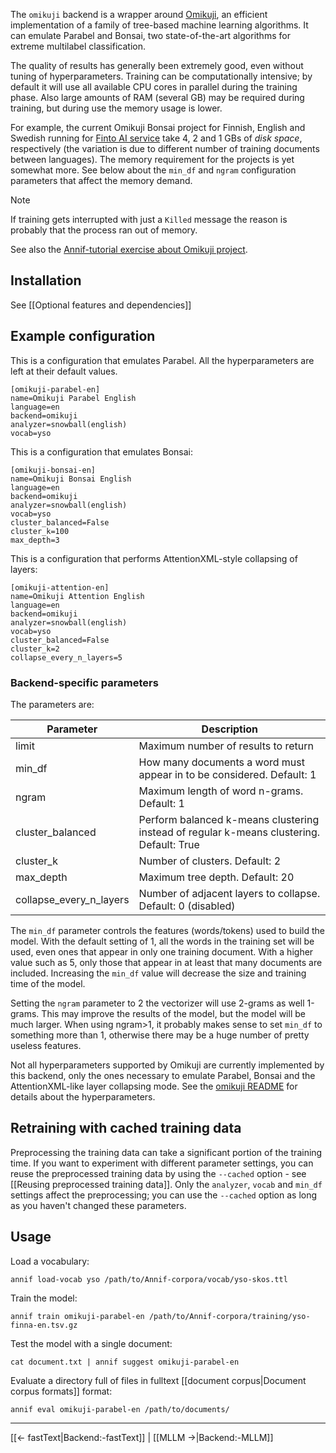 The `omikuji` backend is a wrapper around [Omikuji](https://github.com/tomtung/omikuji), an efficient implementation of a family of tree-based machine learning algorithms. It can emulate Parabel and Bonsai, two state-of-the-art algorithms for extreme multilabel classification.

The quality of results has generally been extremely good, even without tuning of hyperparameters. Training can be computationally intensive; by default it will use all available CPU cores in parallel during the training phase. Also large amounts of RAM (several GB) may be required during training, but during use the memory usage is lower.

For example, the current Omikuji Bonsai project for Finnish, English and Swedish running for [Finto AI service](https://ai.finto.fi/?locale=en) take 4, 2 and 1 GBs of _disk space_, respectively (the variation is due to different number of training documents between languages). The memory requirement for the projects is yet somewhat more. See below about the `min_df` and `ngram` configuration parameters that affect the memory demand.

> [!NOTE]
> If training gets interrupted with just a `Killed` message the reason is probably that the process ran out of memory.

See also the [Annif-tutorial exercise about Omikuji project](https://github.com/NatLibFi/Annif-tutorial/blob/master/exercises/OPT_omikuji_project.md).

## Installation

See [[Optional features and dependencies]]

## Example configuration

This is a configuration that emulates Parabel. All the hyperparameters are left at their default values.

```
[omikuji-parabel-en]
name=Omikuji Parabel English
language=en
backend=omikuji
analyzer=snowball(english)
vocab=yso
```

This is a configuration that emulates Bonsai:

```
[omikuji-bonsai-en]
name=Omikuji Bonsai English
language=en
backend=omikuji
analyzer=snowball(english)
vocab=yso
cluster_balanced=False
cluster_k=100
max_depth=3
```

This is a configuration that performs AttentionXML-style collapsing of layers:

```
[omikuji-attention-en]
name=Omikuji Attention English
language=en
backend=omikuji
analyzer=snowball(english)
vocab=yso
cluster_balanced=False
cluster_k=2
collapse_every_n_layers=5
```

### Backend-specific parameters

The parameters are:

Parameter |  Description
-------- | --------------------------------------------------
limit | Maximum number of results to return
min_df | How many documents a word must appear in to be considered. Default: 1
ngram | Maximum length of word n-grams. Default: 1
cluster_balanced | Perform balanced k-means clustering instead of regular k-means clustering. Default: True
cluster_k | Number of clusters. Default: 2
max_depth | Maximum tree depth. Default: 20
collapse_every_n_layers | Number of adjacent layers to collapse. Default: 0 (disabled)

The `min_df` parameter controls the features (words/tokens) used to build the model. With the default setting of 1, all the words in the training set will be used, even ones that appear in only one training document. With a higher value such as 5, only those that appear in at least that many documents are included. Increasing the `min_df` value will decrease the size and training time of the model.

Setting the `ngram` parameter to 2 the vectorizer will use 2-grams as well 1-grams. This may improve the results of the model, but the model will be much larger. When using ngram>1, it probably makes sense to set `min_df` to something more than 1, otherwise there may be a huge number of pretty useless features.

Not all hyperparameters supported by Omikuji are currently implemented by this backend, only the ones necessary to emulate Parabel, Bonsai and the AttentionXML-like layer collapsing mode. See the [omikuji README](https://github.com/tomtung/omikuji/blob/master/README.md) for details about the hyperparameters.

## Retraining with cached training data

Preprocessing the training data can take a significant portion of the training time. If you want to experiment with different parameter settings, you can reuse the preprocessed training data by using the `--cached` option - see [[Reusing preprocessed training data]]. Only the `analyzer`, `vocab` and `min_df` settings affect the preprocessing; you can use the `--cached` option as long as you haven't changed these parameters.
## Usage

Load a vocabulary:

    annif load-vocab yso /path/to/Annif-corpora/vocab/yso-skos.ttl

Train the model:

    annif train omikuji-parabel-en /path/to/Annif-corpora/training/yso-finna-en.tsv.gz

Test the model with a single document:

    cat document.txt | annif suggest omikuji-parabel-en

Evaluate a directory full of files in fulltext [[document corpus|Document corpus formats]] format:

    annif eval omikuji-parabel-en /path/to/documents/

---
[[← fastText|Backend:-fastText]] | [[MLLM →|Backend:-MLLM]]
